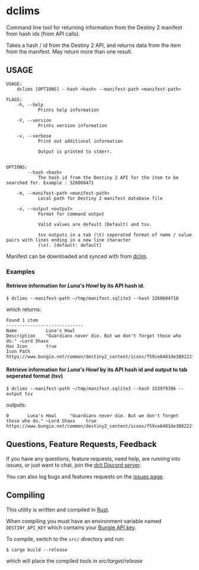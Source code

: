 # dclims

Command line tool for returning information from the Destiny 2 manifest from hash ids (from API calls).

Takes a hash / id from the Destiny 2 API, and returns data from the item from the manifest. May return more than one result.


## USAGE
```
USAGE:
    dclims [OPTIONS] --hash <hash> --manifest-path <manifest-path>

FLAGS:
    -h, --help       
            Prints help information

    -V, --version    
            Prints version information

    -v, --verbose    
            Print out additional information
            
            Output is printed to stderr.


OPTIONS:
        --hash <hash>                      
            The hash id from the Destiny 2 API for the item to be searched for. Example : 326060471

    -m, --manifest-path <manifest-path>    
            Local path for Destiny 2 manifest database file

    -o, --output <output>                  
            Format for command output
            
            Valid values are default (Default) and tsv.
            
            tsv outputs in a tab (\t) seperated format of name / value pairs with lines ending in a new line character
            (\n). [default: default]

```

Manifest can be downloaded and synced with from [dclim](https://github.com/mikechambers/dcli/tree/main/src/dclim).

### Examples

#### Retrieve information for *Luna's Howl* by its API hash id.
```
$ dclims --manifest-path ~/tmp/manifest.sqlite3 --hash 3260604718
```

which returns:

```
Found 1 item
-----------------------------
Name           Luna's Howl
Description    "Guardians never die. But we don't forget those who do." —Lord Shaxx
Has Icon       true
Icon Path      https://www.bungie.net/common/destiny2_content/icons/f59ce6481de388222f6ed740ed829fb1.jpg
```

#### Retrieve information for *Luna's Howl* by its API hash id and output to tab seperated format (tsv)

```
$ dclims --manifest-path ~/tmp/manifest.sqlite3 --hash 153979396 --output tsv
```

outputs:

```
0       Luna's Howl     "Guardians never die. But we don't forget those who do." —Lord Shaxx    true    https://www.bungie.net/common/destiny2_content/icons/f59ce6481de388222f6ed740ed829fb1.jpg
```
## Questions, Feature Requests, Feedback

If you have any questions, feature requests, need help, are running into issues, or just want to chat, join the [dcli Discord server](https://discord.gg/2Y8bV2Mq3p).

You can also log bugs and features requests on the [issues page](https://github.com/mikechambers/dcli/issues).

## Compiling

This utility is written and compiled in [Rust](https://www.rust-lang.org/).

When compiling you must have an environment variable named `DESTINY_API_KEY` which contains your [Bungie API key](https://www.bungie.net/en/Application).

To compile, switch to the `src/` directory and run:

```
$ cargo build --release
```

which will place the compiled tools in *src/target/release*